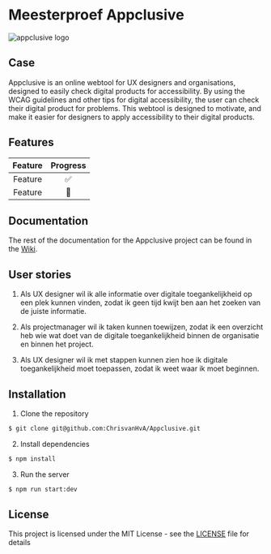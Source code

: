 # Meesterproef Appclusive

![appclusive logo](https://github.com/ChrisvanHvA/Appclusive/assets/90341211/97bc65a3-8953-41f4-aa65-2936546a81ce)

## Case

Appclusive is an online webtool for UX designers and organisations, designed to easily check digital products for accessibility. By using the WCAG guidelines and other tips for digital accessibility, the user can check their digital product for problems. This webtool is designed to motivate, and make it easier for designers to apply accessibility to their digital products.

## Features

| Feature | Progress |
| :-----: | :------: |
| Feature |    ✅    |
| Feature |    🚧    |

## Documentation

The rest of the documentation for the Appclusive project can be found in the [Wiki](https://github.com/ChrisvanHvA/Appclusive/wiki).

## User stories

1. Als UX designer wil ik alle informatie over digitale toegankelijkheid op een plek kunnen vinden, zodat ik geen tijd kwijt ben aan het zoeken van de juiste informatie.

2. Als projectmanager wil ik taken kunnen toewijzen, zodat ik een overzicht heb wie wat doet van de digitale toegankelijkheid binnen de organisatie en binnen het project.

3. Als UX designer wil ik met stappen kunnen zien hoe ik digitale toegankelijkheid moet toepassen, zodat ik weet waar ik moet beginnen.

## Installation

1. Clone the repository

```bash
$ git clone git@github.com:ChrisvanHvA/Appclusive.git
```

2. Install dependencies

```bash
$ npm install
```

3. Run the server

```bash
$ npm run start:dev
```

## License

This project is licensed under the MIT License - see the [LICENSE](LICENSE) file for details

